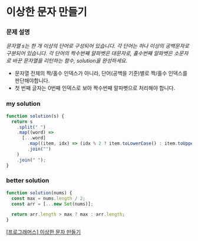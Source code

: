 # 이상한 문자 만들기

### 문제 설명

_문자열 s는 한 개 이상의 단어로 구성되어 있습니다. 각 단어는 하나 이상의 공백문자로 구분되어 있습니다. 각 단어의 짝수번째 알파벳은 대문자로, 홀수번째 알파벳은 소문자로 바꾼 문자열을 리턴하는 함수, solution을 완성하세요._

- 문자열 전체의 짝/홀수 인덱스가 아니라, 단어(공백을 기준)별로 짝/홀수 인덱스를 판단해야합니다.
- 첫 번째 글자는 0번째 인덱스로 보아 짝수번째 알파벳으로 처리해야 합니다.

### my solution

```javascript
function solution(s) {
  return s
    .split(" ")
    .map((word) =>
      [...word]
        .map((item, idx) => (idx % 2 ? item.toLowerCase() : item.toUpperCase()))
        .join("")
    )
    .join(" ");
}
```

### better solution

```javascript
function solution(nums) {
  const max = nums.length / 2;
  const arr = [...new Set(nums)];

  return arr.length > max ? max : arr.length;
}
```

[[프로그래머스] 이상한 문자 만들기](https://programmers.co.kr/learn/courses/30/lessons/12930)
